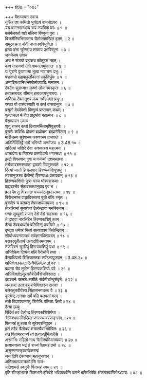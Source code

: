+++
title = "०४८"

+++
वैशम्पायन उवाच  
नृसिंह एष कथितो भूयोऽयं वामनोऽपरः ।  
यत्र वामनमास्थाय रूपं रूपविदां वरः ॥ १ ॥  
बलेर्बलवतो यज्ञे बलिना विष्णुना पुरा ।  
विक्रमैस्त्रिभिराक्रम्य त्रैलोक्यमखिलं हृतम् ॥ २ ॥  
समुद्रवसना चोर्वी नानानगविभूषिता ।  
हृत्वा दत्ता सुरेन्द्राय शक्राय प्रभविष्णुना ॥ ३ ॥  
जनमेजय उवाच  
अत्र मे संशयो ब्रहान्नत्र कौतूहलं महत् ।  
कथं नारायणो देवो वामनत्वमुपागतः ॥ ४ ॥  
यः पुराणे पुराणात्मा भूत्वा नारायणः प्रभुः ।  
पद्मनाभो महाबाहुर्लोकानां प्रकृतिर्ध्रुवः ॥ ५ ॥  
अनादिमध्यनिधनस्त्रैलोक्यादिः सनातनः ।  
देवदेवः सुराध्यक्षः कृष्णो लोकनमस्कृतः ॥ ६ ॥  
हव्यकव्यवहः श्रीमान् हव्यकव्यभुगव्ययः ।  
अदित्या देवमातुश्च कथं गर्भेऽभवत् प्रभुः ।  
स्रष्टा यो वासवस्यापि स कथं वासवानुजः ॥ ७ ॥  
प्रसूतो देवदेवेशो विष्णुत्वं प्राप्तवान् कथम् ।  
एतदाचक्ष्व मे विप्र प्रादुर्भावं महात्मनः ॥ ८ ॥  
वैशम्पायन उवाच  
शृणु राजन् कथां दिव्यामर्चितामृषिपुङ्गवैः ।  
पुराणैः कविभिः प्रोक्तां ब्रह्मोक्तां ब्राह्मणेरिताम् ॥ ९ ॥  
मारीचस्य सुरेशस्य कश्यपस्य प्रजापतेः ।  
अदिर्तिर्दितिर्द्वे भार्ये भगिन्यौ जनमेजय ॥ 3.48.१० ॥  
अदित्यां जज्ञिरे देवाः कश्यपस्य महात्मनः ।  
धातार्यमा च मित्रश्च वरुणोंऽशो भगस्तथा ॥ ११ ॥  
इन्द्रो विवस्वान् पूषा च पर्जन्यो दशमस्तथा ।  
तथैकादशमस्त्वष्टा द्वादशो विष्णुरुच्यते ॥ १२ ॥  
दित्यां जातो हि बलवान् हिरण्यकशिपुःप्रभुः ।  
तस्यानुजश्च दैत्येन्द्रो हिरण्याक्षः प्रतापवान् ॥ १३ ॥  
हिरण्यकशिपोः पुत्राः पञ्च घोरपराक्रमाः ।  
प्रह्लादश्चैव संह्रादस्तथानुह्राद एव च ।  
ह्रदश्चैव तु विक्रान्तः पञ्चमोऽनुह्रदस्तथा ॥ १४ ॥  
विरोचनश्च प्राह्लादिस्तस्य पुत्रो बलिः स्मृतः ।  
पुत्रपौत्रं च बलवत् तेषामक्षयमव्ययम् ॥ १५ ॥  
तेजस्विनां सुरारीणां दैत्येन्द्राणां मनस्विनाम् ।  
गणाः सुबहुशो राजन् देशे देशे सहस्रशः ॥ १६ ॥  
ते दृष्ट्वा नारसिंहेन हिरण्यकशिपुं हतम् ।  
दैत्या देववधार्थाय बलिमिन्द्रं प्रचक्रिरे ॥ १७ ॥  
दृष्ट्वा धर्मपरं नित्यं सत्यवाक्यं जितेन्द्रियम् ।  
शौर्याध्ययनसम्पन्नं सर्वज्ञानविशारदम् ॥ १८ ॥  
परावरगृहीतार्थं तत्त्वदर्शिनमव्ययम् ।  
तेजस्विनं सुररिपुं हिरण्यकशिपुं यथा ॥ १९ ॥  
अभिषेकेण दिव्येन बलिं वैरोचनिं तथा ।  
दैत्याधिपत्ये दितिजास्तदा सर्वेऽभ्यपूजयन् ॥ 3.48.२० ॥  
अभिषिक्तस्तदा दैत्यैर्बलिर्बलवतां वरः ।  
ब्रह्मणा चैव तुष्टेन हिरण्यकशिपोः पदे ॥ २१ ॥  
अभिषिक्तोऽसुरगणैर्बलिर्वैरोचनिस्तदा ।  
काञ्चनैः कलशैः स्फीतैः सर्वतीर्थाम्बुसंवृतैः ॥ २२ ॥  
जयशब्दं ततश्चक्रुरभिषिक्तस्य दानवाः ।  
बलेरतुलवीर्यस्य सिंहासनगतस्य वै ॥ २३ ॥  
कृत्वेन्द्रं दानवाः सर्वे बलिं बलवतां वरम् ।  
ततो विज्ञापयामासुः शिरोभिः पतिताः क्षितौ॥ २४ ॥  
दैत्या ऊचुः  
विदितं तव दैत्येन्द्र हिरण्यकशिपोर्यथा ।  
त्रैलोक्यमासीदखिलं जगत्स्थावरजङ्गमम् ॥२५ ॥  
पितामहं तु हत्वा ते सुरेश्वरनिषूदन ।  
हृतं तदैव त्रैलोक्यं शक्रश्चैवाभिषेचितः ॥ २६ ॥  
तत् पितामहराज्यं त्वं प्रत्याहर्तुमिहार्हसि ।  
अस्माभिः सहितो नाथ त्रैलोक्यमिदमव्ययम् ॥ २७ ॥  
प्रत्यानयस्व भद्रं ते राज्यं पैतामहं प्रभो ॥ २८ ॥  
असुरगणसहस्रसंवृतस्त्वं  
जय दिवि देवगणान् महानुभावान् ।  
अमितबलपराक्रमोऽसि राज-  
न्नतिशयसे स्वगुणैः पितामहं स्वम्॥ २९ ॥  
इति श्रीमहाभारते खिलभागे हरिवंशे भविष्यपर्वणि वामने बलेरभिषेके अष्टचत्वारिंशोऽध्यायः ॥ ४८ ॥